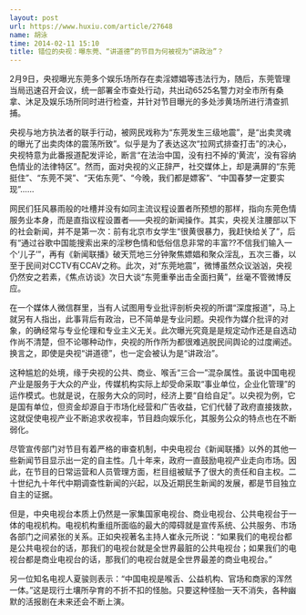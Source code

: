 ```yaml
---
layout: post
url: https://www.huxiu.com/article/27648
name: 胡泳
time: 2014-02-11 15:10
title: 错位的央视：曝东莞、“讲道德”的节目为何被视为“讲政治”？
---
```

2月9日，央视曝光东莞多个娱乐场所存在卖淫嫖娼等违法行为，随后，东莞管理当局迅速召开会议，统一部署全市查处行动，共出动6525名警力对全市所有桑拿、沐足及娱乐场所同时进行检查，并针对节目曝光的多处涉黄场所进行清查抓捕。

央视与地方执法者的联手行动，被网民戏称为“东莞发生三级地震”，是“出卖灵魂的曝光了出卖肉体的震荡所致”。似乎是为了表达这次“拉网式排查打击”的决心，央视特意为此番报道配发评论，断言“在法治中国，没有扫不掉的‘黄流’，没有容纳色情业的法律特区”。然而，面对央视的义正辞严，社交媒体上，却是满屏的“东莞挺住”、“东莞不哭”、“天佑东莞”、“今晚，我们都是嫖客”、“中国春梦一定要实现”……

网民们狂风暴雨般的吐槽并没有如同主流议程设置者所预想的那样，指向东莞色情服务业本身，而是直指议程设置者——央视的新闻操作。其实，央视关注腰部以下的社会新闻，并不是第一次：前有北京市女学生“很黄很暴力，我赶快给关了”，后有“通过谷歌中国能搜索出来的淫秽色情和低俗信息非常的丰富??不信我们输入一个‘儿子’”，再有《新闻联播》破天荒地三分钟聚焦嫖娼和聚众淫乱，五次三番，以至于民间对CCTV有CCAV之称。此次，对“东莞地震”，微博虽然众议汹汹，央视仍然安之若素，《焦点访谈》次日大谈“东莞重拳出击全面扫黄”，丝毫不管微博反应。

在一个媒体人微信群里，当有人试图用专业批评剖析央视的所谓“深度报道”，马上就另有人指出，此事背后有政治，已不简单是专业问题。央视作为媒介批评的对象，的确经常与专业伦理和专业主义无关。此次曝光究竟是是规定动作还是自选动作尚不清楚，但不论哪种动作，央视的所作所为都很难逃脱民间舆论的过度阐述。换言之，即使是央视“讲道德”，也一定会被认为是“讲政治”。

这种尴尬的处境，缘于央视的公共、商业、喉舌“三合一”混杂属性。虽说中国电视产业是服务于大众的产业，传媒机构实际上却受命采取“事业单位，企业化管理”的运作模式。也就是说，在服务大众的同时，经济上要“自给自足”。以央视为例，它是国有单位，但资金却源自于市场化经营和广告收益，它们代替了政府直接拨款，这就促使电视产业不断追求收视率，节目趋向娱乐化，其服务公众的特点也在不断弱化。

尽管宣传部门对节目有着严格的审查机制，中央电视台《新闻联播》以外的其他一些新闻节目显示出一定的自主性。几十年来，政府一直鼓励电视产业走向市场。因此，在节目的日常运营和人员管理方面，栏目组被赋予了很大的责任和自主权。二十世纪九十年代中期调查性新闻的兴起，以及近期民生新闻的发展，都是节目独立自主的证据。

但是，中央电视台本质上仍然是一家集国家电视台、商业电视台、公共电视台于一体的电视机构。电视机构重组所面临的最大的障碍就是宣传系统、公共服务、市场各部门之间紧张的关系。正如央视著名主持人崔永元所说：“如果我们的电视台都是公共电视台的话，那我们的电视台就是全世界最脏的公共电视台；如果我们的电视台都是商业电视台的话，那我们的电视台就是全世界最差的商业电视台。”

另一位知名电视人夏骏则表示：“中国电视是喉舌、公益机构、官场和商家的浑然一体。”这是现行土壤所孕育的不折不扣的怪胎。只要这种怪胎一天不消失，各种幽默的活报剧在未来还会不断上演。

